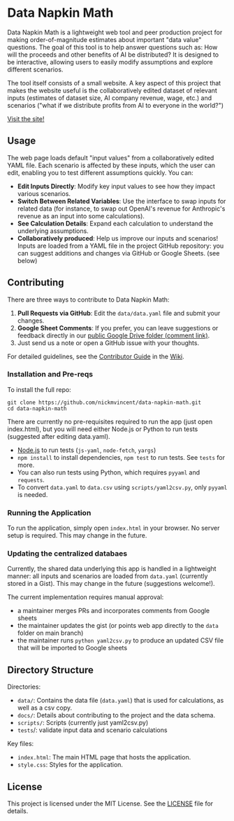 # Data Napkin Math

Data Napkin Math is a lightweight web tool and peer production project for making order-of-magnitude estimates about important "data value" questions. The goal of this tool is to help answer questions such as: How will the proceeds and other benefits of AI be distributed? It is designed to be interactive, allowing users to easily modify assumptions and explore different scenarios.

The tool itself consists of a small website. A key aspect of this project that makes the website useful is the collaboratively edited dataset of relevant inputs (estimates of dataset size, AI company revenue, wage, etc.) and scenarios ("what if we distribute profits from AI to everyone in the world?")

[Visit the site!](https://nickmvincent.github.io/data_napkin_math/)

## Usage
The web page loads default "input values" from a collaboratively edited YAML file. Each scenario is affected by these inputs, which the user can edit, enabling you to test different assumptions quickly. You can:

- **Edit Inputs Directly**: Modify key input values to see how they impact various scenarios.
- **Switch Between Related Variables**: Use the interface to swap inputs for related data (for instance, to swap out OpenAI's revenue for Anthropic's revenue as an input into some calculations).
- **See Calculation Details**: Expand each calculation to understand the underlying assumptions.
- **Collaboratively produced**: Help us improve our inputs and scenarios! Inputs are loaded from a YAML file in the project GitHub repository: you can suggest additions and changes via GitHub or Google Sheets. (see below)

## Contributing
There are three ways to contribute to Data Napkin Math:

1. **Pull Requests via GitHub**: Edit the `data/data.yaml` file and submit your changes.
2. **Google Sheet Comments**: If you prefer, you can leave suggestions or feedback directly in our [public Google Drive folder (comment link)](https://drive.google.com/drive/folders/1_UKI4KXKeItuDDCmOtxx8cgmoh3weui5?usp=sharing).
3. Just send us a note or open a GitHub issue with your thoughts.

For detailed guidelines, see the [Contributor Guide](https://github.com/nickmvincent/data_napkin_math/wiki/Contributor-Guide) in the [Wiki](https://github.com/nickmvincent/data_napkin_math/wiki).


### Installation and Pre-reqs

To install the full repo:

```
git clone https://github.com/nickmvincent/data-napkin-math.git
cd data-napkin-math
```

There are currently no pre-requisites required to run the app (just open index.html),
but you will need either Node.js or Python to run tests (suggested after editing data.yaml).

- [Node.js](https://nodejs.org/) to run tests (`js-yaml`, `node-fetch`, `yargs`)
- `npm install` to install dependencies, `npm test` to run tests. See `tests` for more.
- You can also run tests using Python, which requires `pyyaml` and `requests`.
- To convert `data.yaml` to `data.csv` using `scripts/yaml2csv.py`, only `pyyaml` is needed.


### Running the Application
To run the application, simply open `index.html` in your browser. No server setup is required. This may change in the future.

### Updating the centralized databaes

Currently, the shared data underlying this app is handled in a lightweight manner: all inputs
and scenarios are loaded from `data.yaml` (currently stored in a Gist). This may change in the future
(suggestions welcome!).

The current implementation requires manual approval:

- a maintainer merges PRs and incorporates comments from Google sheets
- the maintainer updates the gist (or points web app directly to the `data` folder on main branch)
- the maintainer runs `python yaml2csv.py` to produce an updated CSV file that will be imported to Google sheets

## Directory Structure

Directories:
- `data/`: Contains the data file (`data.yaml`) that is used for calculations, as well as a csv copy.
- `docs/`: Details about contributing to the project and the data schema.
- `scripts/`: Scripts (currently just yaml2csv.py)
- `tests`/: validate input data and scenario calculations

Key files:
- `index.html`: The main HTML page that hosts the application.
- `style.css`: Styles for the application.



## License
This project is licensed under the MIT License. See the [LICENSE](./LICENSE) file for details.

